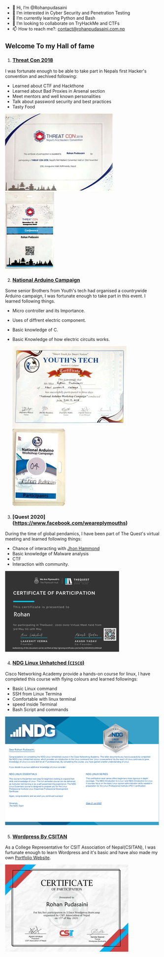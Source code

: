 - 👋 Hi, I’m @Rohanpudasaini
- 👀 I’m interested in Cyber Security and Penetration Testing
- 🌱 I’m currently learning Python and Bash
- 💞️ I’m looking to collaborate on TryHackMe and CTFs
- 📫 How to reach me?: contact@rohanpudasaini.com.np

<!---
Rohanpudasaini/Rohanpudasaini is a ✨ special ✨ repository because its `README.md` (this file) appears on your GitHub profile.
You can click the Preview link to take a look at your changes.
--->
## Welcome To my Hall of fame

1. ### [Threat Con 2018](https://threatcon.io)

I was fortunate enough to be able to take part in Nepals first Hacker's convention and aechived following:

   * Learned about CTF and Hackthone
   * Learned about Bad Proxies in Arsenal section
   * Meet mentors and well known personalities
   * Talk about password security and best practices
   * Tasty Food


![Certification of Threat con](/Threat_Con_20181.jpg ) ![Certification of Threat con](/ThreatCon_2018_Badge1.jpg )



2. ### [National Arduino Campaign](https://www.youtube.com/watch?v=ABMEoU03usg)

Some senior Brothers from Youth's tech had organised a countrywide Arduino campaign, I was fortunate enough to take part in this event. I learned following things.
   * Micro controller and its Importance.
   * Uses of diffrent electric component.
   * Basic knowledge of C.
   * Basic Knowledge of how electric circuits works.


        ![Certification of Arduino Campaign](/Arduino_Workshop1.jpg) ![Certification of Arduino Campaign](/Arduino_Badge1.jpg)
3. ### [Quest 2020] (https://www.facebook.com/weareplymouths)

During the time of global pendamics, I have been part of The Quest's virtual meeting and learned following things:
   * Chance of interacting with [Jhon Hammond](https://johnhammond.org/)
   * Basic knowledge of Malware analysis
   * CTF
   * Interaction with community.

![Certification of The Quests](/Quest1.png)

4. ### [NDG Linux Unhatched (`CISCO`)](https://www.netacad.com/portal/web/self-enroll/m/course-148193)
Cisco Networking Academy provide a hands-on course for linux, I have completed this course with flying colours and learned followings:
   * Basic Linux command
   * SSH from Linux Termina
   * Comfortable with linux terminal
   * speed inside Terminal
   * Bash Script and commands

![Certification of Linux Course](/Linux1.png) 

5. ### [Wordpress By CSITAN](https://www.youtube.com/channel/UCICMoYLC9e5kHrSNohsppjA)
As a College Representative for CSIT Association of Nepal(CSITAN), I was furtunate enough to learn Wordpress and it's basic and have also made my own [Portfolio Website](https://rohanpudasaini.com.np).

![Certification of Linux Course](/Wordpress_CSITAN1.jpg) 

